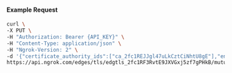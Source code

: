 <!-- Code generated for API Clients. DO NOT EDIT. -->

#### Example Request

```bash
curl \
-X PUT \
-H "Authorization: Bearer {API_KEY}" \
-H "Content-Type: application/json" \
-H "Ngrok-Version: 2" \
-d '{"certificate_authority_ids":["ca_2fc1REJJgl47uLkCztCiNhtU8gE"],"enabled":true}' \
https://api.ngrok.com/edges/tls/edgtls_2fc1RF3RvtE9JXVGxj5zf7gPHkB/mutual_tls
```
